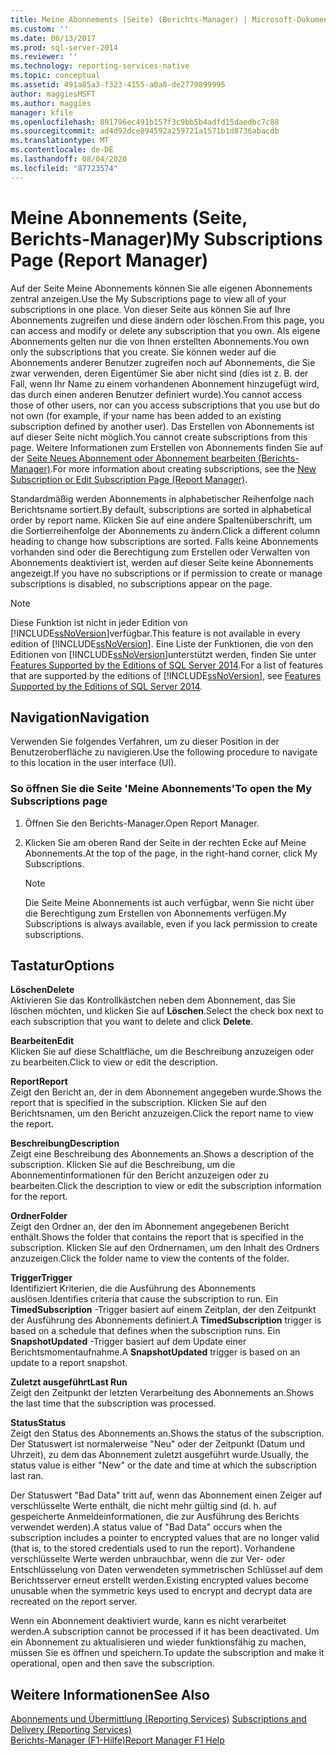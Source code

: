 ```yaml
---
title: Meine Abonnements (Seite) (Berichts-Manager) | Microsoft-Dokumentation
ms.custom: ''
ms.date: 06/13/2017
ms.prod: sql-server-2014
ms.reviewer: ''
ms.technology: reporting-services-native
ms.topic: conceptual
ms.assetid: 491a85a3-f323-4155-a0a8-de2779899995
author: maggiesMSFT
ms.author: maggies
manager: kfile
ms.openlocfilehash: 891796ec491b157f3c9bb5b4adfd15daedbc7c88
ms.sourcegitcommit: ad4d92dce894592a259721a1571b1d8736abacdb
ms.translationtype: MT
ms.contentlocale: de-DE
ms.lasthandoff: 08/04/2020
ms.locfileid: "87723574"
---
```

# <a name="my-subscriptions-page-report-manager"></a><span data-ttu-id="63fea-102">Meine Abonnements (Seite, Berichts-Manager)</span><span class="sxs-lookup"><span data-stu-id="63fea-102">My Subscriptions Page (Report Manager)</span></span>
  <span data-ttu-id="63fea-103">Auf der Seite Meine Abonnements können Sie alle eigenen Abonnements zentral anzeigen.</span><span class="sxs-lookup"><span data-stu-id="63fea-103">Use the My Subscriptions page to view all of your subscriptions in one place.</span></span> <span data-ttu-id="63fea-104">Von dieser Seite aus können Sie auf Ihre Abonnements zugreifen und diese ändern oder löschen.</span><span class="sxs-lookup"><span data-stu-id="63fea-104">From this page, you can access and modify or delete any subscription that you own.</span></span> <span data-ttu-id="63fea-105">Als eigene Abonnements gelten nur die von Ihnen erstellten Abonnements.</span><span class="sxs-lookup"><span data-stu-id="63fea-105">You own only the subscriptions that you create.</span></span> <span data-ttu-id="63fea-106">Sie können weder auf die Abonnements anderer Benutzer zugreifen noch auf Abonnements, die Sie zwar verwenden, deren Eigentümer Sie aber nicht sind (dies ist z. B. der Fall, wenn Ihr Name zu einem vorhandenen Abonnement hinzugefügt wird, das durch einen anderen Benutzer definiert wurde).</span><span class="sxs-lookup"><span data-stu-id="63fea-106">You cannot access those of other users, nor can you access subscriptions that you use but do not own (for example, if your name has been added to an existing subscription defined by another user).</span></span> <span data-ttu-id="63fea-107">Das Erstellen von Abonnements ist auf dieser Seite nicht möglich.</span><span class="sxs-lookup"><span data-stu-id="63fea-107">You cannot create subscriptions from this page.</span></span> <span data-ttu-id="63fea-108">Weitere Informationen zum Erstellen von Abonnements finden Sie auf der [Seite Neues Abonnement oder Abonnement bearbeiten &#40;Berichts-Manager&#41;](../../2014/reporting-services/new-subscription-or-edit-subscription-page-report-manager.md).</span><span class="sxs-lookup"><span data-stu-id="63fea-108">For more information about creating subscriptions, see the [New Subscription or Edit Subscription Page &#40;Report Manager&#41;](../../2014/reporting-services/new-subscription-or-edit-subscription-page-report-manager.md).</span></span>  
  
 <span data-ttu-id="63fea-109">Standardmäßig werden Abonnements in alphabetischer Reihenfolge nach Berichtsname sortiert.</span><span class="sxs-lookup"><span data-stu-id="63fea-109">By default, subscriptions are sorted in alphabetical order by report name.</span></span> <span data-ttu-id="63fea-110">Klicken Sie auf eine andere Spaltenüberschrift, um die Sortierreihenfolge der Abonnements zu ändern.</span><span class="sxs-lookup"><span data-stu-id="63fea-110">Click a different column heading to change how subscriptions are sorted.</span></span> <span data-ttu-id="63fea-111">Falls keine Abonnements vorhanden sind oder die Berechtigung zum Erstellen oder Verwalten von Abonnements deaktiviert ist, werden auf dieser Seite keine Abonnements angezeigt.</span><span class="sxs-lookup"><span data-stu-id="63fea-111">If you have no subscriptions or if permission to create or manage subscriptions is disabled, no subscriptions appear on the page.</span></span>  
  
> [!NOTE]  
>  <span data-ttu-id="63fea-112">Diese Funktion ist nicht in jeder Edition von [!INCLUDE[ssNoVersion](../includes/ssnoversion-md.md)]verfügbar.</span><span class="sxs-lookup"><span data-stu-id="63fea-112">This feature is not available in every edition of [!INCLUDE[ssNoVersion](../includes/ssnoversion-md.md)].</span></span> <span data-ttu-id="63fea-113">Eine Liste der Funktionen, die von den Editionen von [!INCLUDE[ssNoVersion](../includes/ssnoversion-md.md)]unterstützt werden, finden Sie unter [Features Supported by the Editions of SQL Server 2014](../../2014/getting-started/features-supported-by-the-editions-of-sql-server-2014.md).</span><span class="sxs-lookup"><span data-stu-id="63fea-113">For a list of features that are supported by the editions of [!INCLUDE[ssNoVersion](../includes/ssnoversion-md.md)], see [Features Supported by the Editions of SQL Server 2014](../../2014/getting-started/features-supported-by-the-editions-of-sql-server-2014.md).</span></span>  
  
## <a name="navigation"></a><span data-ttu-id="63fea-114">Navigation</span><span class="sxs-lookup"><span data-stu-id="63fea-114">Navigation</span></span>  
 <span data-ttu-id="63fea-115">Verwenden Sie folgendes Verfahren, um zu dieser Position in der Benutzeroberfläche zu navigieren.</span><span class="sxs-lookup"><span data-stu-id="63fea-115">Use the following procedure to navigate to this location in the user interface (UI).</span></span>  
  
### <a name="to-open-the-my-subscriptions-page"></a><span data-ttu-id="63fea-116">So öffnen Sie die Seite 'Meine Abonnements'</span><span class="sxs-lookup"><span data-stu-id="63fea-116">To open the My Subscriptions page</span></span>  
  
1.  <span data-ttu-id="63fea-117">Öffnen Sie den Berichts-Manager.</span><span class="sxs-lookup"><span data-stu-id="63fea-117">Open Report Manager.</span></span>  
  
2.  <span data-ttu-id="63fea-118">Klicken Sie am oberen Rand der Seite in der rechten Ecke auf Meine Abonnements.</span><span class="sxs-lookup"><span data-stu-id="63fea-118">At the top of the page, in the right-hand corner, click My Subscriptions.</span></span>  
  
    > [!NOTE]  
    >  <span data-ttu-id="63fea-119">Die Seite Meine Abonnements ist auch verfügbar, wenn Sie nicht über die Berechtigung zum Erstellen von Abonnements verfügen.</span><span class="sxs-lookup"><span data-stu-id="63fea-119">My Subscriptions is always available, even if you lack permission to create subscriptions.</span></span>  
  
## <a name="options"></a><span data-ttu-id="63fea-120">Tastatur</span><span class="sxs-lookup"><span data-stu-id="63fea-120">Options</span></span>  
 <span data-ttu-id="63fea-121">**Löschen**</span><span class="sxs-lookup"><span data-stu-id="63fea-121">**Delete**</span></span>  
 <span data-ttu-id="63fea-122">Aktivieren Sie das Kontrollkästchen neben dem Abonnement, das Sie löschen möchten, und klicken Sie auf **Löschen**.</span><span class="sxs-lookup"><span data-stu-id="63fea-122">Select the check box next to each subscription that you want to delete and click **Delete**.</span></span>  
  
 <span data-ttu-id="63fea-123">**Bearbeiten**</span><span class="sxs-lookup"><span data-stu-id="63fea-123">**Edit**</span></span>  
 <span data-ttu-id="63fea-124">Klicken Sie auf diese Schaltfläche, um die Beschreibung anzuzeigen oder zu bearbeiten.</span><span class="sxs-lookup"><span data-stu-id="63fea-124">Click to view or edit the description.</span></span>  
  
 <span data-ttu-id="63fea-125">**Report**</span><span class="sxs-lookup"><span data-stu-id="63fea-125">**Report**</span></span>  
 <span data-ttu-id="63fea-126">Zeigt den Bericht an, der in dem Abonnement angegeben wurde.</span><span class="sxs-lookup"><span data-stu-id="63fea-126">Shows the report that is specified in the subscription.</span></span> <span data-ttu-id="63fea-127">Klicken Sie auf den Berichtsnamen, um den Bericht anzuzeigen.</span><span class="sxs-lookup"><span data-stu-id="63fea-127">Click the report name to view the report.</span></span>  
  
 <span data-ttu-id="63fea-128">**Beschreibung**</span><span class="sxs-lookup"><span data-stu-id="63fea-128">**Description**</span></span>  
 <span data-ttu-id="63fea-129">Zeigt eine Beschreibung des Abonnements an.</span><span class="sxs-lookup"><span data-stu-id="63fea-129">Shows a description of the subscription.</span></span> <span data-ttu-id="63fea-130">Klicken Sie auf die Beschreibung, um die Abonnementinformationen für den Bericht anzuzeigen oder zu bearbeiten.</span><span class="sxs-lookup"><span data-stu-id="63fea-130">Click the description to view or edit the subscription information for the report.</span></span>  
  
 <span data-ttu-id="63fea-131">**Ordner**</span><span class="sxs-lookup"><span data-stu-id="63fea-131">**Folder**</span></span>  
 <span data-ttu-id="63fea-132">Zeigt den Ordner an, der den im Abonnement angegebenen Bericht enthält.</span><span class="sxs-lookup"><span data-stu-id="63fea-132">Shows the folder that contains the report that is specified in the subscription.</span></span> <span data-ttu-id="63fea-133">Klicken Sie auf den Ordnernamen, um den Inhalt des Ordners anzuzeigen.</span><span class="sxs-lookup"><span data-stu-id="63fea-133">Click the folder name to view the contents of the folder.</span></span>  
  
 <span data-ttu-id="63fea-134">**Trigger**</span><span class="sxs-lookup"><span data-stu-id="63fea-134">**Trigger**</span></span>  
 <span data-ttu-id="63fea-135">Identifiziert Kriterien, die die Ausführung des Abonnements auslösen.</span><span class="sxs-lookup"><span data-stu-id="63fea-135">Identifies criteria that cause the subscription to run.</span></span> <span data-ttu-id="63fea-136">Ein **TimedSubscription** -Trigger basiert auf einem Zeitplan, der den Zeitpunkt der Ausführung des Abonnements definiert.</span><span class="sxs-lookup"><span data-stu-id="63fea-136">A **TimedSubscription** trigger is based on a schedule that defines when the subscription runs.</span></span> <span data-ttu-id="63fea-137">Ein **SnapshotUpdated** -Trigger basiert auf dem Update einer Berichtsmomentaufnahme.</span><span class="sxs-lookup"><span data-stu-id="63fea-137">A **SnapshotUpdated** trigger is based on an update to a report snapshot.</span></span>  
  
 <span data-ttu-id="63fea-138">**Zuletzt ausgeführt**</span><span class="sxs-lookup"><span data-stu-id="63fea-138">**Last Run**</span></span>  
 <span data-ttu-id="63fea-139">Zeigt den Zeitpunkt der letzten Verarbeitung des Abonnements an.</span><span class="sxs-lookup"><span data-stu-id="63fea-139">Shows the last time that the subscription was processed.</span></span>  
  
 <span data-ttu-id="63fea-140">**Status**</span><span class="sxs-lookup"><span data-stu-id="63fea-140">**Status**</span></span>  
 <span data-ttu-id="63fea-141">Zeigt den Status des Abonnements an.</span><span class="sxs-lookup"><span data-stu-id="63fea-141">Shows the status of the subscription.</span></span> <span data-ttu-id="63fea-142">Der Statuswert ist normalerweise "Neu" oder der Zeitpunkt (Datum und Uhrzeit), zu dem das Abonnement zuletzt ausgeführt wurde.</span><span class="sxs-lookup"><span data-stu-id="63fea-142">Usually, the status value is either "New" or the date and time at which the subscription last ran.</span></span>  
  
 <span data-ttu-id="63fea-143">Der Statuswert "Bad Data" tritt auf, wenn das Abonnement einen Zeiger auf verschlüsselte Werte enthält, die nicht mehr gültig sind (d. h. auf gespeicherte Anmeldeinformationen, die zur Ausführung des Berichts verwendet werden).</span><span class="sxs-lookup"><span data-stu-id="63fea-143">A status value of "Bad Data" occurs when the subscription includes a pointer to encrypted values that are no longer valid (that is, to the stored credentials used to run the report).</span></span> <span data-ttu-id="63fea-144">Vorhandene verschlüsselte Werte werden unbrauchbar, wenn die zur Ver- oder Entschlüsselung von Daten verwendeten symmetrischen Schlüssel auf dem Berichtsserver erneut erstellt werden.</span><span class="sxs-lookup"><span data-stu-id="63fea-144">Existing encrypted values become unusable when the symmetric keys used to encrypt and decrypt data are recreated on the report server.</span></span>  
  
 <span data-ttu-id="63fea-145">Wenn ein Abonnement deaktiviert wurde, kann es nicht verarbeitet werden.</span><span class="sxs-lookup"><span data-stu-id="63fea-145">A subscription cannot be processed if it has been deactivated.</span></span> <span data-ttu-id="63fea-146">Um ein Abonnement zu aktualisieren und wieder funktionsfähig zu machen, müssen Sie es öffnen und speichern.</span><span class="sxs-lookup"><span data-stu-id="63fea-146">To update the subscription and make it operational, open and then save the subscription.</span></span>  
  
## <a name="see-also"></a><span data-ttu-id="63fea-147">Weitere Informationen</span><span class="sxs-lookup"><span data-stu-id="63fea-147">See Also</span></span>  
 <span data-ttu-id="63fea-148">[Abonnements und Übermittlung &#40;Reporting Services&#41;](subscriptions/subscriptions-and-delivery-reporting-services.md) </span><span class="sxs-lookup"><span data-stu-id="63fea-148">[Subscriptions and Delivery &#40;Reporting Services&#41;](subscriptions/subscriptions-and-delivery-reporting-services.md) </span></span>  
 [<span data-ttu-id="63fea-149">Berichts-Manager (F1-Hilfe)</span><span class="sxs-lookup"><span data-stu-id="63fea-149">Report Manager F1 Help</span></span>](../../2014/reporting-services/report-manager-f1-help.md)  
  
  
